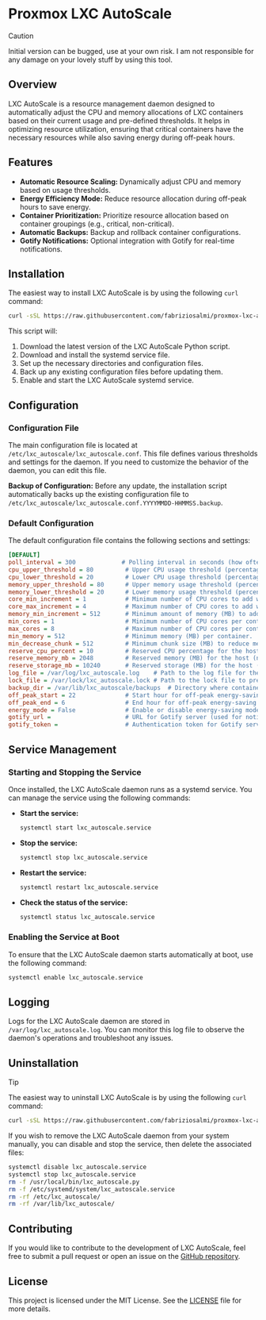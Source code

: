 
# Proxmox LXC AutoScale

> [!CAUTION]
> Initial version can be bugged, use at your own risk. I am not responsible for any damage on your lovely stuff by using this tool.

## Overview

LXC AutoScale is a resource management daemon designed to automatically adjust the CPU and memory allocations of LXC containers based on their current usage and pre-defined thresholds. It helps in optimizing resource utilization, ensuring that critical containers have the necessary resources while also saving energy during off-peak hours.

## Features

- **Automatic Resource Scaling:** Dynamically adjust CPU and memory based on usage thresholds.
- **Energy Efficiency Mode:** Reduce resource allocation during off-peak hours to save energy.
- **Container Prioritization:** Prioritize resource allocation based on container groupings (e.g., critical, non-critical).
- **Automatic Backups:** Backup and rollback container configurations.
- **Gotify Notifications:** Optional integration with Gotify for real-time notifications.

## Installation

The easiest way to install LXC AutoScale is by using the following `curl` command:

```bash
curl -sSL https://raw.githubusercontent.com/fabriziosalmi/proxmox-lxc-autoscale/main/install.sh | bash
```

This script will:

1. Download the latest version of the LXC AutoScale Python script.
2. Download and install the systemd service file.
3. Set up the necessary directories and configuration files.
4. Back up any existing configuration files before updating them.
5. Enable and start the LXC AutoScale systemd service.

## Configuration

### Configuration File

The main configuration file is located at `/etc/lxc_autoscale/lxc_autoscale.conf`. This file defines various thresholds and settings for the daemon. If you need to customize the behavior of the daemon, you can edit this file.

**Backup of Configuration:**
Before any update, the installation script automatically backs up the existing configuration file to `/etc/lxc_autoscale/lxc_autoscale.conf.YYYYMMDD-HHMMSS.backup`.

### Default Configuration

The default configuration file contains the following sections and settings:

```ini
[DEFAULT]
poll_interval = 300             # Polling interval in seconds (how often to check and adjust container resources).
cpu_upper_threshold = 80         # Upper CPU usage threshold (percentage) before scaling up.
cpu_lower_threshold = 20         # Lower CPU usage threshold (percentage) before scaling down.
memory_upper_threshold = 80      # Upper memory usage threshold (percentage) before scaling up.
memory_lower_threshold = 20      # Lower memory usage threshold (percentage) before scaling down.
core_min_increment = 1           # Minimum number of CPU cores to add when scaling up.
core_max_increment = 4           # Maximum number of CPU cores to add when scaling up.
memory_min_increment = 512       # Minimum amount of memory (MB) to add when scaling up.
min_cores = 1                    # Minimum number of CPU cores per container.
max_cores = 8                    # Maximum number of CPU cores per container.
min_memory = 512                 # Minimum memory (MB) per container.
min_decrease_chunk = 512         # Minimum chunk size (MB) to reduce memory when scaling down.
reserve_cpu_percent = 10         # Reserved CPU percentage for the host (not allocated to containers).
reserve_memory_mb = 2048         # Reserved memory (MB) for the host (not allocated to containers).
reserve_storage_mb = 10240       # Reserved storage (MB) for the host (not allocated to containers).
log_file = /var/log/lxc_autoscale.log    # Path to the log file for the script's output.
lock_file = /var/lock/lxc_autoscale.lock # Path to the lock file to prevent multiple instances from running.
backup_dir = /var/lib/lxc_autoscale/backups  # Directory where container configuration backups are stored.
off_peak_start = 22              # Start hour for off-peak energy-saving mode (24-hour format).
off_peak_end = 6                 # End hour for off-peak energy-saving mode (24-hour format).
energy_mode = False              # Enable or disable energy-saving mode during off-peak hours.
gotify_url =                     # URL for Gotify server (used for notifications).
gotify_token =                   # Authentication token for Gotify server.

```

## Service Management

### Starting and Stopping the Service

Once installed, the LXC AutoScale daemon runs as a systemd service. You can manage the service using the following commands:

- **Start the service:**
  ```bash
  systemctl start lxc_autoscale.service
  ```

- **Stop the service:**
  ```bash
  systemctl stop lxc_autoscale.service
  ```

- **Restart the service:**
  ```bash
  systemctl restart lxc_autoscale.service
  ```

- **Check the status of the service:**
  ```bash
  systemctl status lxc_autoscale.service
  ```

### Enabling the Service at Boot

To ensure that the LXC AutoScale daemon starts automatically at boot, use the following command:

```bash
systemctl enable lxc_autoscale.service
```

## Logging

Logs for the LXC AutoScale daemon are stored in `/var/log/lxc_autoscale.log`. You can monitor this log file to observe the daemon's operations and troubleshoot any issues.

## Uninstallation

> [!TIP]
> The easiest way to uninstall LXC AutoScale is by using the following `curl` command:

```bash
curl -sSL https://raw.githubusercontent.com/fabriziosalmi/proxmox-lxc-autoscale/main/uninstall.sh | bash
```

If you wish to remove the LXC AutoScale daemon from your system manually, you can disable and stop the service, then delete the associated files:

```bash
systemctl disable lxc_autoscale.service
systemctl stop lxc_autoscale.service
rm -f /usr/local/bin/lxc_autoscale.py
rm -f /etc/systemd/system/lxc_autoscale.service
rm -rf /etc/lxc_autoscale/
rm -rf /var/lib/lxc_autoscale/
```

## Contributing

If you would like to contribute to the development of LXC AutoScale, feel free to submit a pull request or open an issue on the [GitHub repository](https://github.com/fabriziosalmi/proxmox-lxc-autoscale).

## License

This project is licensed under the MIT License. See the [LICENSE](LICENSE) file for more details.
